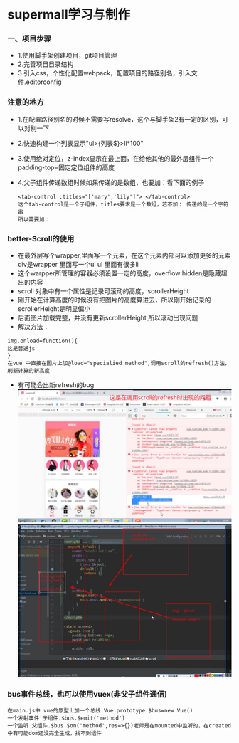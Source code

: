 #           supermall学习与制作
### 一、项目步骤
- 1.使用脚手架创建项目，git项目管理
- 2.完善项目目录结构
- 3.引入css，个性化配置webpack，配置项目的路径别名，引入文件.editorconfig




### 注意的地方
- 1.在配置路径别名的时候不需要写resolve，这个与脚手架2有一定的区别，可以对别一下

- 2.快速构建一个列表显示"ul>{列表$}>li*100"

- 3.使用绝对定位，z-index显示在最上面，在给他其他的最外层组件一个padding-top=固定定位组件的高度

- 4.父子组件传递数组时候如果传递的是数组，也要加：看下面的例子

  ```text
  <tab-control :titles="['mary','lily']"> </tab-control> 
  这个tab-control是一个子组件，titles要求是一个数组，若不加： 传递的是一个字符串
  所以需要加：
  ```
 ### better-Scroll的使用
 - 在最外层写个wrapper,里面写一个元素，在这个元素内部可以添加更多的元素div是wrapper 里面写一个ul ul 里面有很多li
 - 这个warpper所管理的容器必须设置一定的高度，overflow:hidden是隐藏超出的内容
 - scroll 对象中有一个属性是记录可滚动的高度，scrollerHeight  
 - 刚开始在计算高度的时候没有把图片的高度算进去，所以刚开始记录的scrollerHeight是明显偏小
 - 后面图片加载完整，并没有更新scrollerHeight,所以滚动出现问题
 - 解决方法：
 ```text
img.onload=function(){
这是普通js
}
在vue 中直接在图片上加@load="specialied method",调用scroll的refresh()方法，刷新计算的新高度
```
* 有可能会出新refresh的bug
![](./images/45.png)
![](./images/44.png)
### bus事件总线，也可以使用vuex(非父子组件通信)
```text
在main.js中 vue的原型上加一个总线 Vue.prototype.$bus=new Vue()
一个发射事件 子组件.$bus.$emit('method')
一个监听 父组件.$bus.$on('method',res=>{})老师是在mounted中监听的，在created中有可能dom还没完全生成，找不到组件
```

  

  

